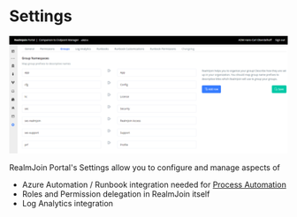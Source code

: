# Settings

![](../.gitbook/assets/image.png)

RealmJoin Portal's Settings allow you to configure and manage aspects of

* Azure Automation / Runbook integration needed for [Process Automation](../runbooks/)
* Roles and Permission delegation in RealmJoin itself
* Log Analytics integration&#x20;
